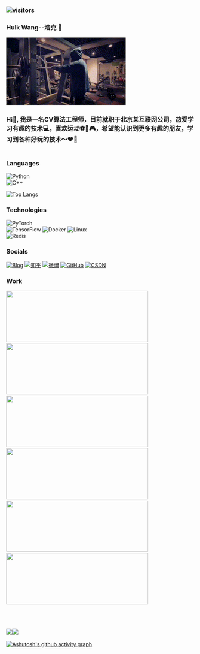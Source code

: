 ###  ![visitors](https://visitor-badge.glitch.me/badge?page_id=page.id&left_color=green&right_color=red)  
### Hulk Wang--浩克 🐸

![](https://raw.githubusercontent.com/TalkUHulk/TalkUHulk.github.io/main/images/about_small.gif)

### Hi👋, 我是一名CV算法工程师，目前就职于北京某互联网公司，热爱学习有趣的技术💻，喜欢运动⚽🏀🎮，希望能认识到更多有趣的朋友，学习到各种好玩的技术～❤️‍🔥<br><br>



### Languages

![Python](https://img.shields.io/badge/-Python-000?&logo=Python)  
![C++](https://img.shields.io/badge/-C++-000?&logo=c%2b%2b&logoColor=00599C)

[![Top Langs](https://github-readme-stats.vercel.app/api/top-langs/?username=TalkUHulk&layout=compact&theme=dark)](https://github.com/TalkUHulk)


### Technologies

![PyTorch](https://img.shields.io/badge/-PyTorch-000?&logo=PyTorch)  
![TensorFlow](https://img.shields.io/badge/-TensorFlow-000?&logo=TensorFlow)
![Docker](https://img.shields.io/badge/-Docker-000?&logo=Docker) 
![Linux](https://img.shields.io/badge/-Linux-000?&logo=Linux)  
![Redis](https://img.shields.io/badge/-Redis-000?&logo=Redis)


### Socials

[![Blog](https://img.shields.io/badge/Blog-www.hulk.show-green)](http://www.hulk.show/)
[![知乎](https://img.shields.io/badge/%E7%9F%A5%E4%B9%8E-TalkU%E6%B5%A9%E5%85%8B-blue)](https://www.zhihu.com/people/MisterAntebellum)
[![微博](https://img.shields.io/badge/%E5%BE%AE%E5%8D%9A-TalkU%E6%B5%A9%E5%85%8B-red)](https://weibo.com/311127773)
[![GitHub](https://img.shields.io/badge/GitHub-TalkUHulk-black)](https://github.com/TalkUHulk)
[![CSDN](https://img.shields.io/badge/CSDN-TalkU%E6%B5%A9%E5%85%8B-red)](https://blog.csdn.net/hyqwmxsh)


### Work

<a href="https://github.com/TalkUHulk/realworld-stylegan2-encoder"><img width="380px" height="137px" src="https://github-readme-stats.vercel.app/api/pin/?username=TalkUHulk&repo=realworld-stylegan2-encoder&cache_seconds=10&theme=highcontrast" alt="" /></a>
<a href="https://github.com/TalkUHulk/HulkFakeFace-pytorch"><img width="380px" height="137px" src="https://github-readme-stats.vercel.app/api/pin/?username=TalkUHulk&repo=HulkFakeFace-pytorch&cache_seconds=10&theme=radical" alt="" /></a>
<a href="https://github.com/TalkUHulk/Image-Animation-Turbo-Boost"><img width="380px"  height="137px" src="https://github-readme-stats.vercel.app/api/pin/?username=TalkUHulk&repo=Image-Animation-Turbo-Boost&cache_seconds=10&theme=merko" alt="" /></a>
<a href="https://github.com/TalkUHulk/encoder4editing-mobilenetv3"><img width="380px" height="137px" src="https://github-readme-stats.vercel.app/api/pin/?username=TalkUHulk&repo=encoder4editing-mobilenetv3&cache_seconds=10&theme=cobalt" alt="" /></a>
<a href="https://github.com/TalkUHulk/yolov4-TT100k"><img width="380px" height="137px" src="https://github-readme-stats.vercel.app/api/pin/?username=TalkUHulk&repo=yolov4-TT100k&cache_seconds=10&theme=gruvbox" alt="" /></a>
<a href="https://github.com/TalkUHulk/weChatAutoReply"><img width="380px" height="137px" src="https://github-readme-stats.vercel.app/api/pin/?username=TalkUHulk&repo=weChatAutoReply&cache_seconds=10&theme=tokyonight" alt="" /></a>

<br>
<br>


<a href="https://github.com/TalkUHulk"><img height="137px" src="https://github-readme-stats.vercel.app/api?username=talkuhulk&hide_title=true&hide_border=true&show_icons=true&include_all_commits=true&count_private=true&line_height=21&text_color=000&icon_color=000&bg_color=0,ea6161,ffc64d,fffc4d,52fa5a&theme=graywhite" /><!-- wi*quL3fcV --><img height="137px" src="https://github-readme-stats.vercel.app/api/top-langs/?username=talkuhulk&hide=html&hide_title=true&hide_border=true&layout=compact&langs_count=6&exclude_repo=comp426,Redventures-Movie-Quotes&text_color=000&icon_color=fff&bg_color=0,52fa5a,4dfcff,c64dff&theme=graywhite" /></a>


[![Ashutosh's github activity graph](https://activity-graph.herokuapp.com/graph?username=TalkUHulk&theme=dracula)](https://github.com/ashutosh00710/github-readme-activity-graph)


<!--
**TalkUHulk/TalkUHulk** is a ✨ _special_ ✨ repository because its `README.md` (this file) appears on your GitHub profile.

Here are some ideas to get you started:

- 🔭 I’m currently working on ...
- 🌱 I’m currently learning ...
- 👯 I’m looking to collaborate on ...
- 🤔 I’m looking for help with ...
- 💬 Ask me about ...
- 📫 How to reach me: ...
- 😄 Pronouns: ...
- ⚡ Fun fact: ...
-->
